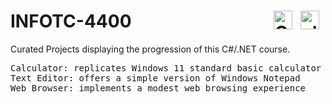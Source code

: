 # INFOTC-4400<img align="right" alt=".NET" width="30px" style="padding-right:10px;" src="https://cdn.jsdelivr.net/gh/devicons/devicon/icons/dot-net/dot-net-plain.svg"/><img align="right" alt="C#" width="30px" style="padding-right:10px;" src="https://cdn.jsdelivr.net/gh/devicons/devicon/icons/csharp/csharp-original.svg" />
         
Curated Projects displaying the progression of this C#/.NET course.

<pre>
Calculator: replicates Windows 11 standard basic calculator
Text Editor: offers a simple version of Windows Notepad
Web Browser: implements a modest web browsing experience
</pre>
